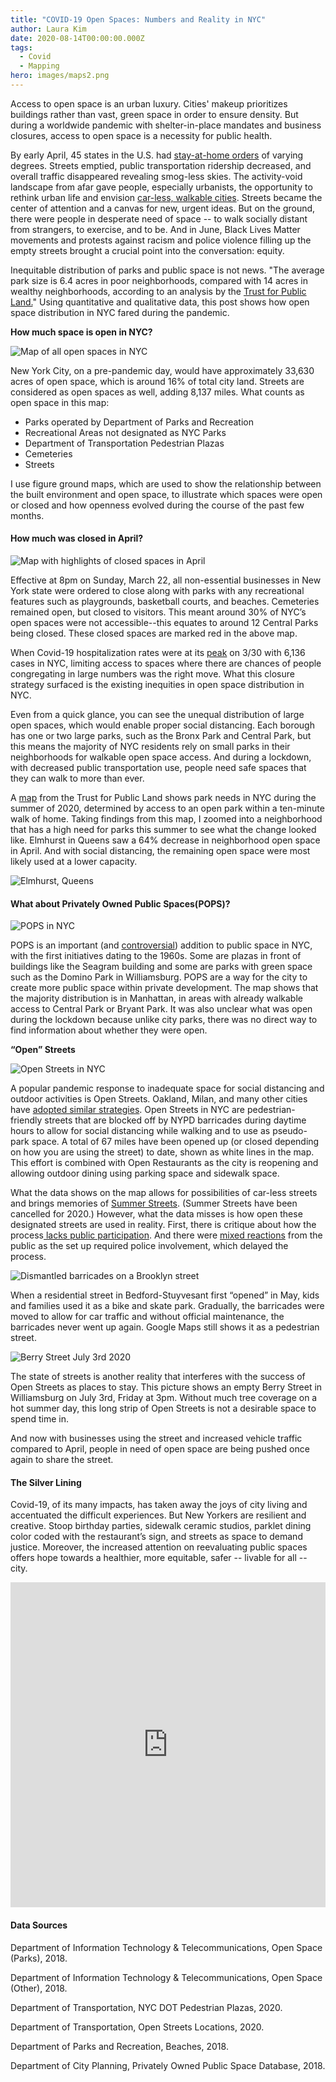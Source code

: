 ```yaml
---
title: "COVID-19 Open Spaces: Numbers and Reality in NYC"
author: Laura Kim
date: 2020-08-14T00:00:00.000Z
tags:
  - Covid
  - Mapping
hero: images/maps2.png
---
```

Access to open space is an urban luxury. Cities' makeup prioritizes buildings rather than vast, green space in order to ensure density. But during a worldwide pandemic with shelter-in-place mandates and business closures, access to open space is a necessity for public health.

By early April, 45 states in the U.S. had [stay-at-home orders](https://www.nbcnews.com/health/health-news/here-are-stay-home-orders-across-country-n1168736) of varying degrees. Streets emptied, public transportation ridership decreased, and overall traffic disappeared revealing smog-less skies. The activity-void landscape from afar gave people, especially urbanists, the opportunity to rethink urban life and envision [car-less, walkable cities](https://www.nytimes.com/2020/07/09/opinion/sunday/ban-cars-manhattan-cities.html). Streets became the center of attention and a canvas for new, urgent ideas. But on the ground, there were people in desperate need of space -- to walk socially distant from strangers, to exercise, and to be. And in June, Black Lives Matter movements and protests against racism and police violence filling up the empty streets brought a crucial point into the conversation: equity.

Inequitable distribution of parks and public space is not news. "The average park size is 6.4 acres in poor neighborhoods, compared with 14 acres in wealthy neighborhoods, according to an analysis by the [Trust for Public Land.](https://www.nytimes.com/2020/07/15/nyregion/nyc-parks-access-governors-island.html)" Using quantitative and qualitative data, this post   shows how open space distribution in NYC fared during the pandemic.

**How much space is open in NYC?**

![Map of all open spaces in NYC](images/maps.png "Map of all open spaces in NYC before the pandemic")

New York City, on a pre-pandemic day, would have approximately 33,630 acres of open space, which is around 16% of total city land. Streets are considered as open spaces as well, adding 8,137 miles. What counts as open space in this map:

* Parks operated by Department of Parks and Recreation
* Recreational Areas not designated as NYC Parks
* Department of Transportation Pedestrian Plazas
* Cemeteries
* Streets

I use figure ground maps, which are used to show the relationship between the built environment and open space, to illustrate which spaces were open or closed and how openness evolved during the course of the past few months.

#### How much was closed in April?

![Map with highlights of closed spaces in April](images/maps2.png "Map of closed spaces during April lockdown")

Effective at 8pm on Sunday, March 22, all non-essential businesses in New York state were ordered to close along with parks with any recreational features such as playgrounds, basketball courts, and beaches. Cemeteries remained open, but closed to visitors. This meant around 30% of NYC’s open spaces were not accessible--this equates to around 12 Central Parks being closed. These closed spaces are marked red in the above map.

When Covid-19 hospitalization rates were at its [peak](https://www1.nyc.gov/site/doh/covid/covid-19-data.page) on 3/30 with 6,136 cases in NYC, limiting access to spaces where there are chances of people congregating in large numbers was the right move. What this closure strategy surfaced is the existing inequities in open space distribution in NYC.

Even from a quick glance, you can see the unequal distribution of large open spaces, which would enable proper social distancing. Each borough has one or two large parks, such as the Bronx Park and Central Park, but this means the majority of NYC residents rely on small parks in their neighborhoods for walkable open space access. And during a lockdown, with decreased public transportation use, people need safe spaces that they can walk to more than ever.

A [map](https://www.arcgis.com/apps/webappviewer/index.html?id=4d082c62efb44e56b105366fb92335b3&extent=-8287910.233%2C4941135.2385%2C-8185178.8669%2C4998463.0097%2C102100) from the Trust for Public Land shows park needs in NYC during the summer of 2020, determined by access to an open park within a ten-minute walk of home. Taking findings from this map, I zoomed into a neighborhood that has a high need for parks this summer to see what the change looked like. Elmhurst in Queens saw a 64% decrease in neighborhood open space in April. And with social distancing, the remaining open space were most likely used at a lower capacity.

![Elmhurst, Queens](images/elm-copy.png "Open and closed spaces in Elmhurst, Queens in April")

#### **What about Privately Owned Public Spaces(POPS)?**

![POPS in NYC](images/maps4.png "POPS in NYC")

POPS is an important (and [controversial](https://www.nytimes.com/2017/04/19/nyregion/public-space-trump-tower.html)) addition to public space in NYC, with the first initiatives dating to the 1960s. Some are plazas in front of buildings like the Seagram building and some are parks with green space such as the Domino Park in Williamsburg. POPS are a way for the city to create more public space within private development. The map shows that the majority distribution is in Manhattan, in areas with already walkable access to Central Park or Bryant Park. It was also unclear what was open during the lockdown because unlike city parks, there was no direct way to find information about whether they were open.

**“Open” Streets**

![Open Streets in NYC](images/maps3.png "Open Street Locations in NYC")

A popular pandemic response to inadequate space for social distancing and outdoor activities is Open Streets. Oakland, Milan, and many other cities have [adopted similar strategies](https://www.archdaily.com/938202/people-to-reclaim-streets-in-milan-in-post-covid-19-vision-of-the-city). Open Streets in NYC are pedestrian-friendly streets that are blocked off by NYPD barricades during daytime hours to allow for social distancing while walking and to use as pseudo-park space. A total of 67 miles have been opened up (or closed depending on how you are using the street) to date, shown as white lines in the map. This effort is combined with Open Restaurants as the city is reopening and allowing outdoor dining using parking space and sidewalk space.

What the data shows on the map allows for possibilities of car-less streets and brings memories of [Summer Streets](https://www1.nyc.gov/html/dot/summerstreets/html/home/home.shtml). (Summer Streets have been cancelled for 2020.) However, what the data misses is how open these designated streets are used in reality. First, there is critique about how the process[ lacks public participation](https://www.nytimes.com/2020/07/20/upshot/pandemic-city-planning-inequality.html). And there were [mixed reactions](https://nyc.streetsblog.org/2020/05/18/nypd-inconsistent-on-actually-opening-the-mayors-open-streets/) from the public as the set up required police involvement, which delayed the process.[](https://nyc.streetsblog.org/2020/05/18/nypd-inconsistent-on-actually-opening-the-mayors-open-streets/) 

![Dismantled barricades on a Brooklyn street](images/img_6612.png "Dismantled barricades on a Brooklyn street")

When a residential street in Bedford-Stuyvesant first “opened” in May, kids and families used it as a bike and skate park. Gradually, the barricades were moved to allow for car traffic and without official maintenance, the barricades never went up again. Google Maps still shows it as a pedestrian street.

![Berry Street July 3rd 2020](images/img_6674.png "Berry Street July 3rd 2020")

The state of streets is another reality that interferes with the success of Open Streets as places to stay. This picture shows an empty Berry Street in Williamsburg on July 3rd, Friday at 3pm. Without much tree coverage on a hot summer day, this long strip of Open Streets is not a desirable space to spend time in.

And now with businesses using the street and increased vehicle traffic compared to April, people in need of open space are being pushed once again to share the street.

#### The Silver Lining

Covid-19, of its many impacts, has taken away the joys of city living and accentuated the difficult experiences. But New Yorkers are resilient and creative. Stoop birthday parties, sidewalk ceramic studios, parklet dining color coded with the restaurant’s sign, and streets as space to demand justice. Moreover, the increased attention on reevaluating public spaces offers hope towards a healthier, more equitable, safer -- livable for all -- city.

**<iframe width="100%" height="520" frameborder="0" src="https://mit.carto.com/u/laurapk/builder/e37c169c-c929-4de6-a8c5-a19f94af5319/embed" allowfullscreen webkitallowfullscreen mozallowfullscreen oallowfullscreen msallowfullscreen></iframe>**

#### **Data Sources**

Department of Information Technology & Telecommunications, Open Space (Parks), 2018.

Department of Information Technology & Telecommunications, Open Space (Other), 2018.

Department of Transportation, NYC DOT Pedestrian Plazas, 2020.

Department of Transportation, Open Streets Locations, 2020. 

Department of Parks and Recreation, Beaches, 2018.

Department of City Planning, Privately Owned Public Space Database, 2018.